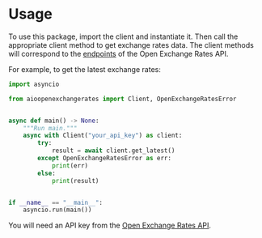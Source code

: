 # Usage

To use this package, import the client and instantiate it. Then call the appropriate client method to get exchange rates data. The client methods will correspond to the [endpoints](https://docs.openexchangerates.org/) of the Open Exchange Rates API.

For example, to get the latest exchange rates:

```py
import asyncio

from aioopenexchangerates import Client, OpenExchangeRatesError


async def main() -> None:
    """Run main."""
    async with Client("your_api_key") as client:
        try:
            result = await client.get_latest()
        except OpenExchangeRatesError as err:
            print(err)
        else:
            print(result)


if __name__ == "__main__":
    asyncio.run(main())
```

You will need an API key from the [Open Exchange Rates API](https://openexchangerates.org/).
